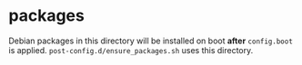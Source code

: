 # packages

Debian packages in this directory will be installed on boot **after** `config.boot` is applied. `post-config.d/ensure_packages.sh` uses this directory.
